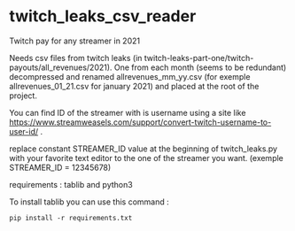 # twitch_leaks_csv_reader
Twitch pay for any streamer in 2021

Needs csv files from twitch leaks (in twitch-leaks-part-one/twitch-payouts/all_revenues/2021).
One from each month (seems to be redundant) decompressed and renamed allrevenues_mm_yy.csv (for exemple allrevenues_01_21.csv for january 2021) and placed at the root of the project.

You can find ID of the streamer with is username using a site like https://www.streamweasels.com/support/convert-twitch-username-to-user-id/ .

replace constant STREAMER_ID value at the beginning of twitch_leaks.py with your favorite text editor to the one of the streamer you want. (exemple STREAMER_ID = 12345678)

requirements : tablib and python3

To install tablib you can use this command :

```pip install -r requirements.txt```
